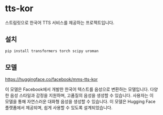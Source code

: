 # tts-kor

스트림릿으로 한국어 TTS 서비스를 제공하는 프로젝트입니다.

## 설치

```bash
pip install transformers torch scipy uroman
```

## 모델 

https://huggingface.co/facebook/mms-tts-kor

이 모델은 Facebook에서 개발한 한국어 텍스트를 음성으로 변환하는 모델입니다. 다양한 음성 스타일과 감정을 지원하며, 고품질의 음성을 생성할 수 있습니다. 사용자는 이 모델을 통해 자연스러운 대화형 음성을 생성할 수 있습니다. 이 모델은 Hugging Face 플랫폼에서 제공되며, 쉽게 사용할 수 있도록 설계되었습니다.
